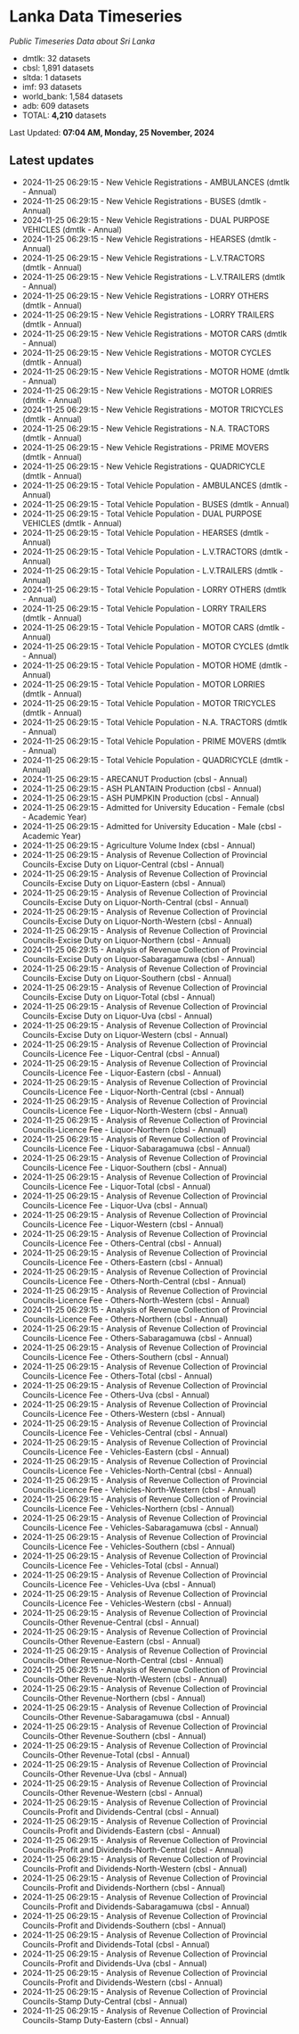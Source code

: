 # Lanka Data Timeseries
*Public Timeseries Data about Sri Lanka*

* dmtlk: 32 datasets
* cbsl: 1,891 datasets
* sltda: 1 datasets
* imf: 93 datasets
* world_bank: 1,584 datasets
* adb: 609 datasets
* TOTAL: **4,210** datasets

Last Updated: **07:04 AM, Monday, 25 November, 2024**

## Latest updates

* 2024-11-25 06:29:15 - New Vehicle Registrations - AMBULANCES (dmtlk - Annual)
* 2024-11-25 06:29:15 - New Vehicle Registrations - BUSES (dmtlk - Annual)
* 2024-11-25 06:29:15 - New Vehicle Registrations - DUAL PURPOSE VEHICLES (dmtlk - Annual)
* 2024-11-25 06:29:15 - New Vehicle Registrations - HEARSES (dmtlk - Annual)
* 2024-11-25 06:29:15 - New Vehicle Registrations - L.V.TRACTORS (dmtlk - Annual)
* 2024-11-25 06:29:15 - New Vehicle Registrations - L.V.TRAILERS (dmtlk - Annual)
* 2024-11-25 06:29:15 - New Vehicle Registrations - LORRY OTHERS (dmtlk - Annual)
* 2024-11-25 06:29:15 - New Vehicle Registrations - LORRY TRAILERS (dmtlk - Annual)
* 2024-11-25 06:29:15 - New Vehicle Registrations - MOTOR CARS (dmtlk - Annual)
* 2024-11-25 06:29:15 - New Vehicle Registrations - MOTOR CYCLES (dmtlk - Annual)
* 2024-11-25 06:29:15 - New Vehicle Registrations - MOTOR HOME (dmtlk - Annual)
* 2024-11-25 06:29:15 - New Vehicle Registrations - MOTOR LORRIES (dmtlk - Annual)
* 2024-11-25 06:29:15 - New Vehicle Registrations - MOTOR TRICYCLES (dmtlk - Annual)
* 2024-11-25 06:29:15 - New Vehicle Registrations - N.A. TRACTORS (dmtlk - Annual)
* 2024-11-25 06:29:15 - New Vehicle Registrations - PRIME MOVERS (dmtlk - Annual)
* 2024-11-25 06:29:15 - New Vehicle Registrations - QUADRICYCLE (dmtlk - Annual)
* 2024-11-25 06:29:15 - Total Vehicle Population - AMBULANCES (dmtlk - Annual)
* 2024-11-25 06:29:15 - Total Vehicle Population - BUSES (dmtlk - Annual)
* 2024-11-25 06:29:15 - Total Vehicle Population - DUAL PURPOSE VEHICLES (dmtlk - Annual)
* 2024-11-25 06:29:15 - Total Vehicle Population - HEARSES (dmtlk - Annual)
* 2024-11-25 06:29:15 - Total Vehicle Population - L.V.TRACTORS (dmtlk - Annual)
* 2024-11-25 06:29:15 - Total Vehicle Population - L.V.TRAILERS (dmtlk - Annual)
* 2024-11-25 06:29:15 - Total Vehicle Population - LORRY OTHERS (dmtlk - Annual)
* 2024-11-25 06:29:15 - Total Vehicle Population - LORRY TRAILERS (dmtlk - Annual)
* 2024-11-25 06:29:15 - Total Vehicle Population - MOTOR CARS (dmtlk - Annual)
* 2024-11-25 06:29:15 - Total Vehicle Population - MOTOR CYCLES (dmtlk - Annual)
* 2024-11-25 06:29:15 - Total Vehicle Population - MOTOR HOME (dmtlk - Annual)
* 2024-11-25 06:29:15 - Total Vehicle Population - MOTOR LORRIES (dmtlk - Annual)
* 2024-11-25 06:29:15 - Total Vehicle Population - MOTOR TRICYCLES (dmtlk - Annual)
* 2024-11-25 06:29:15 - Total Vehicle Population - N.A. TRACTORS (dmtlk - Annual)
* 2024-11-25 06:29:15 - Total Vehicle Population - PRIME MOVERS (dmtlk - Annual)
* 2024-11-25 06:29:15 - Total Vehicle Population - QUADRICYCLE (dmtlk - Annual)
* 2024-11-25 06:29:15 - ARECANUT Production (cbsl - Annual)
* 2024-11-25 06:29:15 - ASH PLANTAIN Production (cbsl - Annual)
* 2024-11-25 06:29:15 - ASH PUMPKIN Production (cbsl - Annual)
* 2024-11-25 06:29:15 - Admitted for University Education - Female (cbsl - Academic Year)
* 2024-11-25 06:29:15 - Admitted for University Education - Male (cbsl - Academic Year)
* 2024-11-25 06:29:15 - Agriculture Volume Index (cbsl - Annual)
* 2024-11-25 06:29:15 - Analysis of Revenue Collection of Provincial Councils-Excise Duty on Liquor-Central (cbsl - Annual)
* 2024-11-25 06:29:15 - Analysis of Revenue Collection of Provincial Councils-Excise Duty on Liquor-Eastern (cbsl - Annual)
* 2024-11-25 06:29:15 - Analysis of Revenue Collection of Provincial Councils-Excise Duty on Liquor-North-Central (cbsl - Annual)
* 2024-11-25 06:29:15 - Analysis of Revenue Collection of Provincial Councils-Excise Duty on Liquor-North-Western (cbsl - Annual)
* 2024-11-25 06:29:15 - Analysis of Revenue Collection of Provincial Councils-Excise Duty on Liquor-Northern (cbsl - Annual)
* 2024-11-25 06:29:15 - Analysis of Revenue Collection of Provincial Councils-Excise Duty on Liquor-Sabaragamuwa (cbsl - Annual)
* 2024-11-25 06:29:15 - Analysis of Revenue Collection of Provincial Councils-Excise Duty on Liquor-Southern (cbsl - Annual)
* 2024-11-25 06:29:15 - Analysis of Revenue Collection of Provincial Councils-Excise Duty on Liquor-Total (cbsl - Annual)
* 2024-11-25 06:29:15 - Analysis of Revenue Collection of Provincial Councils-Excise Duty on Liquor-Uva (cbsl - Annual)
* 2024-11-25 06:29:15 - Analysis of Revenue Collection of Provincial Councils-Excise Duty on Liquor-Western (cbsl - Annual)
* 2024-11-25 06:29:15 - Analysis of Revenue Collection of Provincial Councils-Licence Fee - Liquor-Central (cbsl - Annual)
* 2024-11-25 06:29:15 - Analysis of Revenue Collection of Provincial Councils-Licence Fee - Liquor-Eastern (cbsl - Annual)
* 2024-11-25 06:29:15 - Analysis of Revenue Collection of Provincial Councils-Licence Fee - Liquor-North-Central (cbsl - Annual)
* 2024-11-25 06:29:15 - Analysis of Revenue Collection of Provincial Councils-Licence Fee - Liquor-North-Western (cbsl - Annual)
* 2024-11-25 06:29:15 - Analysis of Revenue Collection of Provincial Councils-Licence Fee - Liquor-Northern (cbsl - Annual)
* 2024-11-25 06:29:15 - Analysis of Revenue Collection of Provincial Councils-Licence Fee - Liquor-Sabaragamuwa (cbsl - Annual)
* 2024-11-25 06:29:15 - Analysis of Revenue Collection of Provincial Councils-Licence Fee - Liquor-Southern (cbsl - Annual)
* 2024-11-25 06:29:15 - Analysis of Revenue Collection of Provincial Councils-Licence Fee - Liquor-Total (cbsl - Annual)
* 2024-11-25 06:29:15 - Analysis of Revenue Collection of Provincial Councils-Licence Fee - Liquor-Uva (cbsl - Annual)
* 2024-11-25 06:29:15 - Analysis of Revenue Collection of Provincial Councils-Licence Fee - Liquor-Western (cbsl - Annual)
* 2024-11-25 06:29:15 - Analysis of Revenue Collection of Provincial Councils-Licence Fee - Others-Central (cbsl - Annual)
* 2024-11-25 06:29:15 - Analysis of Revenue Collection of Provincial Councils-Licence Fee - Others-Eastern (cbsl - Annual)
* 2024-11-25 06:29:15 - Analysis of Revenue Collection of Provincial Councils-Licence Fee - Others-North-Central (cbsl - Annual)
* 2024-11-25 06:29:15 - Analysis of Revenue Collection of Provincial Councils-Licence Fee - Others-North-Western (cbsl - Annual)
* 2024-11-25 06:29:15 - Analysis of Revenue Collection of Provincial Councils-Licence Fee - Others-Northern (cbsl - Annual)
* 2024-11-25 06:29:15 - Analysis of Revenue Collection of Provincial Councils-Licence Fee - Others-Sabaragamuwa (cbsl - Annual)
* 2024-11-25 06:29:15 - Analysis of Revenue Collection of Provincial Councils-Licence Fee - Others-Southern (cbsl - Annual)
* 2024-11-25 06:29:15 - Analysis of Revenue Collection of Provincial Councils-Licence Fee - Others-Total (cbsl - Annual)
* 2024-11-25 06:29:15 - Analysis of Revenue Collection of Provincial Councils-Licence Fee - Others-Uva (cbsl - Annual)
* 2024-11-25 06:29:15 - Analysis of Revenue Collection of Provincial Councils-Licence Fee - Others-Western (cbsl - Annual)
* 2024-11-25 06:29:15 - Analysis of Revenue Collection of Provincial Councils-Licence Fee - Vehicles-Central (cbsl - Annual)
* 2024-11-25 06:29:15 - Analysis of Revenue Collection of Provincial Councils-Licence Fee - Vehicles-Eastern (cbsl - Annual)
* 2024-11-25 06:29:15 - Analysis of Revenue Collection of Provincial Councils-Licence Fee - Vehicles-North-Central (cbsl - Annual)
* 2024-11-25 06:29:15 - Analysis of Revenue Collection of Provincial Councils-Licence Fee - Vehicles-North-Western (cbsl - Annual)
* 2024-11-25 06:29:15 - Analysis of Revenue Collection of Provincial Councils-Licence Fee - Vehicles-Northern (cbsl - Annual)
* 2024-11-25 06:29:15 - Analysis of Revenue Collection of Provincial Councils-Licence Fee - Vehicles-Sabaragamuwa (cbsl - Annual)
* 2024-11-25 06:29:15 - Analysis of Revenue Collection of Provincial Councils-Licence Fee - Vehicles-Southern (cbsl - Annual)
* 2024-11-25 06:29:15 - Analysis of Revenue Collection of Provincial Councils-Licence Fee - Vehicles-Total (cbsl - Annual)
* 2024-11-25 06:29:15 - Analysis of Revenue Collection of Provincial Councils-Licence Fee - Vehicles-Uva (cbsl - Annual)
* 2024-11-25 06:29:15 - Analysis of Revenue Collection of Provincial Councils-Licence Fee - Vehicles-Western (cbsl - Annual)
* 2024-11-25 06:29:15 - Analysis of Revenue Collection of Provincial Councils-Other Revenue-Central (cbsl - Annual)
* 2024-11-25 06:29:15 - Analysis of Revenue Collection of Provincial Councils-Other Revenue-Eastern (cbsl - Annual)
* 2024-11-25 06:29:15 - Analysis of Revenue Collection of Provincial Councils-Other Revenue-North-Central (cbsl - Annual)
* 2024-11-25 06:29:15 - Analysis of Revenue Collection of Provincial Councils-Other Revenue-North-Western (cbsl - Annual)
* 2024-11-25 06:29:15 - Analysis of Revenue Collection of Provincial Councils-Other Revenue-Northern (cbsl - Annual)
* 2024-11-25 06:29:15 - Analysis of Revenue Collection of Provincial Councils-Other Revenue-Sabaragamuwa (cbsl - Annual)
* 2024-11-25 06:29:15 - Analysis of Revenue Collection of Provincial Councils-Other Revenue-Southern (cbsl - Annual)
* 2024-11-25 06:29:15 - Analysis of Revenue Collection of Provincial Councils-Other Revenue-Total (cbsl - Annual)
* 2024-11-25 06:29:15 - Analysis of Revenue Collection of Provincial Councils-Other Revenue-Uva (cbsl - Annual)
* 2024-11-25 06:29:15 - Analysis of Revenue Collection of Provincial Councils-Other Revenue-Western (cbsl - Annual)
* 2024-11-25 06:29:15 - Analysis of Revenue Collection of Provincial Councils-Profit and Dividends-Central (cbsl - Annual)
* 2024-11-25 06:29:15 - Analysis of Revenue Collection of Provincial Councils-Profit and Dividends-Eastern (cbsl - Annual)
* 2024-11-25 06:29:15 - Analysis of Revenue Collection of Provincial Councils-Profit and Dividends-North-Central (cbsl - Annual)
* 2024-11-25 06:29:15 - Analysis of Revenue Collection of Provincial Councils-Profit and Dividends-North-Western (cbsl - Annual)
* 2024-11-25 06:29:15 - Analysis of Revenue Collection of Provincial Councils-Profit and Dividends-Northern (cbsl - Annual)
* 2024-11-25 06:29:15 - Analysis of Revenue Collection of Provincial Councils-Profit and Dividends-Sabaragamuwa (cbsl - Annual)
* 2024-11-25 06:29:15 - Analysis of Revenue Collection of Provincial Councils-Profit and Dividends-Southern (cbsl - Annual)
* 2024-11-25 06:29:15 - Analysis of Revenue Collection of Provincial Councils-Profit and Dividends-Total (cbsl - Annual)
* 2024-11-25 06:29:15 - Analysis of Revenue Collection of Provincial Councils-Profit and Dividends-Uva (cbsl - Annual)
* 2024-11-25 06:29:15 - Analysis of Revenue Collection of Provincial Councils-Profit and Dividends-Western (cbsl - Annual)
* 2024-11-25 06:29:15 - Analysis of Revenue Collection of Provincial Councils-Stamp Duty-Central (cbsl - Annual)
* 2024-11-25 06:29:15 - Analysis of Revenue Collection of Provincial Councils-Stamp Duty-Eastern (cbsl - Annual)